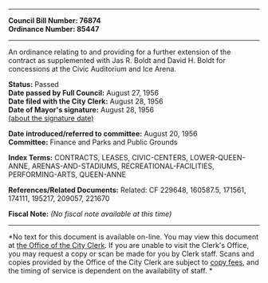 * * * * *  
  
**Council Bill Number: [](#h0)[](#h2)76874**   
**Ordinance Number: 85447**  
  
* * * * *  
  
An ordinance relating to and providing for a further extension of the contract as supplemented with Jas R. Boldt and David H. Boldt for concessions at the Civic Auditorium and Ice Arena.  
  
**Status:** Passed   
**Date passed by Full Council:** August 27, 1956   
**Date filed with the City Clerk:** August 28, 1956   
**Date of Mayor's signature:** August 28, 1956   
[(about the signature date)](/~public/approvaldate.htm)   
  
  
**Date introduced/referred to committee:** August 20, 1956   
**Committee:** Finance and Parks and Public Grounds   
  
**Index Terms:** CONTRACTS, LEASES, CIVIC-CENTERS, LOWER-QUEEN-ANNE, ARENAS-AND-STADIUMS, RECREATIONAL-FACILITIES, PERFORMING-ARTS, QUEEN-ANNE  
  
**References/Related Documents:** Related: CF 229648, 160587.5, 171561, 174111, 195217, 209057, 221670  
  
**Fiscal Note:** *(No fiscal note available at this time)*  
  
* * * * *  
  
*No text for this document is available on-line. You may view this document at [the Office of the City Clerk](http://www.seattle.gov/leg/clerk/contactUs.htm). If you are unable to visit the Clerk's Office, you may request a copy or scan be made for you by Clerk staff. Scans and copies provided by the Office of the City Clerk are subject to [copy fees](http://clerk.seattle.gov/~public/clerkfees.htm), and the timing of service is dependent on the availability of staff. *  
  
  
